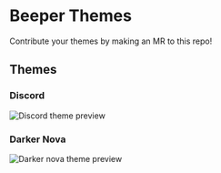 # Beeper Themes

Contribute your themes by making an MR to this repo!


## Themes
### Discord
![Discord theme preview](https://gitlab.com/beeper/beeper-desktop/uploads/09672aada3df2e5648b2710d33bd9f29/beeper-3.png)

### Darker Nova
![Darker nova theme preview](https://gitlab.com/beeper/beeper-desktop/uploads/76fdb19ea911afead0ac9103bc30c718/beeper-2.png)